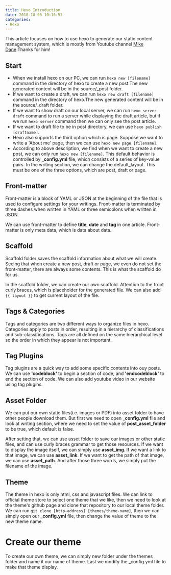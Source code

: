 ```yaml
---
title: Hexo Introduction
date: 2018-10-03 10:16:53
categories:
- Hexo
---
```

This article focuses on how to use hexo to generate our static content management system, which is mostly from Youtube channel [Mike Dane](https://www.youtube.com/channel/UCvmINlrza7JHB1zkIOuXEbw).Thanks for him!
<!-- more -->

## Start

- When we install hexo on our PC, we can run `hexo new [filename]` command in the directory of hexo to create a new post.The new generated content will be in the source/_post folder.
- If we want to create a draft, we can run `hexo new draft [filename]` command in the directory of hexo.The new generated content will be in the source/_draft folder.
- If we want to show draft on our local server, we can run `hexo server --draft` command to run a server while displaying the draft article, but if we run `hexo server` command then we can only see the post article.
- If we want to draft file to be in post directory, we can use `hexo publish [draftname]`.
- Hexo also supports the third option which is page. Suppose we want to write a 'About me' page, then we can use `hexo new page [filename]`.
- According to above description, we find when we want to create a new post, we can only run `hexo new [filename]`. This default behavior is controlled by **_config.yml** file, which consists of a series of key-value pairs. In the writing section, we can change the default_layout. This must be one of the three options, which are post, draft or page.

## Front-matter

Front-matter is a block of YAML or JSON at the beginning of the file that is used to configure settings for your writings. Front-matter is terminated by three dashes when written in YAML or three semicolons when written in JSON.

We can use front-matter to define **title**, **date** and **tag** in one article. Front-matter is only meta data, which is data about data.

## Scaffold

Scaffold folder saves the scaffold information about what we will create. Seeing that when create a new post, draft or page, we even do not set the front-matter, there are always some contents. This is what the scaffold do for us.

In the scaffold folder, we can create our own scaffold. Attention to the front curly braces, which is placeholder for the generated file. We can also add `{{ layout }}` to get current layout of the file.

## Tags & Categories

Tags and categories are two different ways to organize files in hexo. Categories apply to posts in order, resulting in a hierarchy of classifications and sub-classifications. Tags are all defined on the same hierarchical level so the order in which they appear is not important.

## Tag Plugins

Tag plugins are a quick way to add some specific contents into ouy posts. We can use **'codeblock'** to begin a section of code, and **'endcodeblock'** to end the section of code. We can also add youtube video in our website using tag plugins.

## Asset Folder

We can put our own static files(i.e. images or PDF) into asset folder to have other people download them. But first we need to open **_config.yml** file and look at writing section, where we need to set the value of **post_asset_folder** to be true, which default is false.

After setting that, we can use asset folder to save our images or other static files, and can use curly braces grammar to get those resources. If we want to display the image itself, we can simply use **asset_img**. If we want a link to that image, we can use **asset_link**. If we want to get the path of that image, we can use **asset_path**. And after those three words, we simply put the filename of the image.

## Theme

The theme in hexo is only html, css and javascript files. We can link to official theme store to select one theme that we like, then we need to look at the theme's github page and clone that repository to our local theme folder. We can run `git clone [http-address] [themes/theme-name]`, then we can simply open our **_config.yml** file, then change the value of theme to the new theme name.

# Create our theme

To create our own theme, we can simply new folder under the themes folder and name it our name of theme. Last we modify the _config.yml file to make that theme display.
